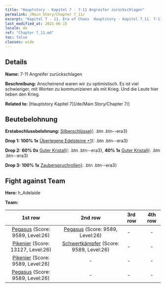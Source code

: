 ```yaml
---
title: "Hauptstory - Kapitel 7 - 7-11 Angreifer zurückschlagen"
permalink: /Main Story/Chapter 7_11/
excerpt: "Kapitel 7 - 11. Era of Chaos  Hauptstory - Kapitel 7_11. 7-11 Angreifer zurückschlagen"
last_modified_at: 2021-06-15
locale: de
ref: "Chapter 7_11.md"
toc: false
classes: wide
---
```


## Details

 **Name:** 7-11 Angreifer zurückschlagen

 **Beschreibung:** Anscheinend waren wir zu optimistisch. Es ist viel schwieriger, mit Worten zu kommunizieren als mit Krieg. Und die Leute hier lieben den Krieg.

 **Related to:** [Hauptstory Kapitel 7](/de/Main Story/Chapter 7/)

## Beutebelohnung

 **Erstabschlussbelohnung:** [Silberschlüssel](/ItemsDE/con_693/){: .btn .btn--era3}

 **Drop 1:** **100% 1x** [Überlegene Edelsteine +1](/ItemsDE/mat_23/){: .btn .btn--era3}

 **Drop 2:** **60% 0x** [Guter Kristall](/ItemsDE/mat_17/){: .btn .btn--era3}, **40% 1x** [Guter Kristall](/ItemsDE/mat_17/){: .btn .btn--era3}

 **Drop 3:** **100% 1x** [Zauberspruchrollen](/ItemsDE/con_694/){: .btn .btn--era3}


## Fight against Team
 **Hero:** h_Adelaide

 **Team:**


  | 1st row | 2nd row | 3rd row | 4th row |
  |:----:|:----:|:----|:----:|
  | [Pegasus](/de/units/Pegasus/) (Score: 9589, Level:26)  | [Pegasus](/de/units/Pegasus/) (Score: 9589, Level:26)  | - | - |
  | [Pikenier](/de/units/Pikeman/) (Score: 13127, Level:26)  | [Schwertkämpfer](/de/units/Swordsman/) (Score: 9589, Level:26)  | - | - |
  | [Pikenier](/de/units/Pikeman/) (Score: 9589, Level:26)  | - | - | - |
  | [Pegasus](/de/units/Pegasus/) (Score: 9589, Level:26)  | - | - | - |


